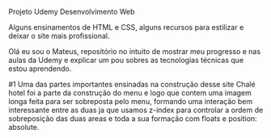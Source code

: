 Projeto Udemy Desenvolvimento Web

Alguns ensinamentos de HTML e CSS, alguns recursos para estilizar e deixar o site mais profissional.

Olá eu sou o Mateus, repositório no intuito de mostrar meu progresso e nas aulas da Udemy e explicar um pou sobres as tecnologias técnicas que estou aprendendo.

#1 Uma das partes importantes ensinadas na construção desse site Chalé hotel foi a parte da construção do menu e logo que contem uma imagem longa feita para ser sobreposta pelo menu, formando uma interação bem interessante entre as duas ja que usamos z-index para controlar a ordem de sobreposição das duas areas e toda a sua formação com floats e position: absolute.

